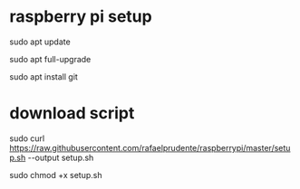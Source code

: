 # raspberry pi setup

sudo apt update

sudo apt full-upgrade

sudo apt install git

# download script

sudo curl https://raw.githubusercontent.com/rafaelprudente/raspberrypi/master/setup.sh --output setup.sh

sudo chmod +x setup.sh
